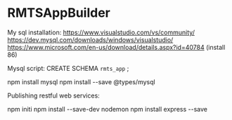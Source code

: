 # RMTSAppBuilder

My sql installation:
https://www.visualstudio.com/vs/community/
https://dev.mysql.com/downloads/windows/visualstudio/
https://www.microsoft.com/en-us/download/details.aspx?id=40784  (install 86)

Mysql script:
CREATE SCHEMA `rmts_app` ;

npm install mysql
npm install --save @types/mysql

Publishing restful web services:

npm initi
npm install --save-dev nodemon
npm install express --save



